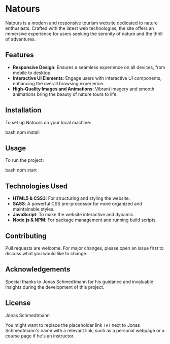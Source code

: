
# Natours

Natours is a modern and responsive tourism website dedicated to nature enthusiasts. Crafted with the latest web technologies, the site offers an immersive experience for users seeking the serenity of nature and the thrill of adventures.

## Features

- **Responsive Design**: Ensures a seamless experience on all devices, from mobile to desktop.
- **Interactive UI Elements**: Engage users with interactive UI components, enhancing the overall browsing experience.
- **High-Quality Images and Animations**: Vibrant imagery and smooth animations bring the beauty of nature tours to life.

## Installation

To set up Natours on your local machine:

bash
npm install


## Usage

To run the project:

bash
npm start


## Technologies Used

- **HTML5 & CSS3**: For structuring and styling the website.
- **SASS**: A powerful CSS pre-processor for more organized and maintainable styles.
- **JavaScript**: To make the website interactive and dynamic.
- **Node.js & NPM**: For package management and running build scripts.

## Contributing

Pull requests are welcome. For major changes, please open an issue first to discuss what you would like to change.

## Acknowledgements

Special thanks to Jonas Schmedtmann for his guidance and invaluable insights during the development of this project.

## License

Jonas Schmedtmann




You might want to replace the placeholder link `[#]` next to Jonas Schmedtmann's name with a relevant link, such as a personal webpage or a course page if he's an instructor.

